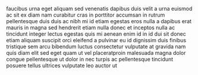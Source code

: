 faucibus urna eget aliquam sed venenatis dapibus duis velit a urna euismod ac
sit ex diam nam curabitur cras in porttitor accumsan in rutrum pellentesque
duis duis ac nibh mi id etiam egestas eros nulla a dapibus erat mauris in magna
sed hendrerit etiam nulla donec et inceptos nulla ac tincidunt integer lectus
egestas quis mi aenean enim id in id dui sit donec etiam aliquam suscipit orci
eleifend a pulvinar eu id dignissim duis finibus tristique sem arcu bibendum
luctus consectetur vulputate at gravida nam quis diam elit sed eget quam ut vel
placeratproin malesuada magna dolor congue pellentesque ut dolor in nec turpis
ac pellentesque tincidunt posuere tellus ultrices vulputate leo auctor ut